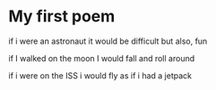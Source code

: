 # My first poem
if i were an astronaut
it would be difficult
but also, fun

if I walked on the moon 
I would fall 
and roll around

if i were on the ISS
i would fly as if i had a jetpack
